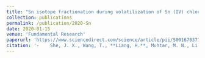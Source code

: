 ```yaml
---
title: "Sn isotope fractionation during volatilization of Sn (IV) chloride: Laboratory experiments and quantum mechanical calculations"
collection: publications
permalink: /publication/2020-Sn
date: 2020-01-15
venue: 'Fundamental Research'
paperurl: 'https://www.sciencedirect.com/science/article/pii/S0016703719306878'
citation: '-	She, J. X., Wang, T., **Liang, H.**, Muhtar, M. N., Li, W., & Liu, X. (2020). Sn isotope fractionation during volatilization of Sn (IV) chloride: Laboratory experiments and quantum mechanical calculations. Geochimica et Cosmochimica Acta, 269, 184-202. <i>Fundamental Research</i>.'
---
```

